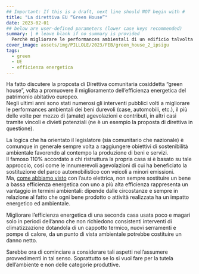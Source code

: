 ```yaml
---
## Important: If this is a draft, next line should NOT begin with #
title: "La direttiva EU “Green House”"
date: 2023-02-01
## below are user-defined parameters (lower case keys recommended)
summary: | # leave blank if no summary is provided
  Perchè migliorare le performances ambientali di un edificio talvolta può, alla fine dei conti, fare un danno all'ambiente...
cover_image: assets/img/PILLOLE/2023/FEB/green_house_2_ipsigu
tags:
  - green
  - UE
  - efficienza energetica
---
```


Ha fatto discutere la proposta di Direttiva comunitaria cosiddetta “green house”, volta a promuovere il miglioramento dell’efficienza energetica del patrimonio abitativo europeo.  
Negli ultimi anni sono stati numerosi gli interventi pubblici volti a migliorare le performances ambientali dei beni durevoli (case, automobili, etc.), il più delle volte per mezzo di (amate) agevolazioni e contributi, in altri casi tramite vincoli e divieti potenziali (ne è un esempio la proposta di direttiva in questione).  

La logica che ha orientato il legislatore (sia comunitario che nazionale) è comunque in generale sempre volta a raggiungere obiettivi di sostenibilità ambientale favorendo al contempo la produzione di beni e servizi.  
Il famoso 110% accordato a chi ristruttura la propria casa si è basato su tale approccio, così come le innumerevoli agevolazioni di cui ha beneficiato la sostituzione del parco automobilistico con veicoli a minori emissioni.  
Ma, [come abbiamo visto](/articles/veicoli-elettrici-quale-impatto-ambientale/) con l’auto elettrica, non sempre sostituire un bene a bassa efficienza energetica con uno a più alta efficienza rappresenta un vantaggio in termini ambientali: dipende dalle circostanze e sempre in relazione al fatto che ogni bene prodotto o attività realizzata ha un impatto energetico ed ambientale. 

Migliorare l’efficienza energetica di una seconda casa usata poco e magari solo in periodi dell’anno che non richiedono consistenti interventi di climatizzazione dotandola di un cappotto termico, nuovi serramenti e pompe di calore, da un punto di vista ambientale potrebbe costituire un danno netto. 

Sarebbe ora di cominciare a considerare tali aspetti nell’assumere provvedimenti in tal senso. Soprattutto se lo si vuol fare per la tutela dell’ambiente e non delle categorie produttive. 


<!--
  created 2023-02-01 15:42:54.450687 +0100 CET m=+0.022442210
-->